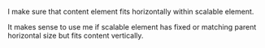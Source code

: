 I make sure that content element fits horizontally within scalable element.

It makes sense to use me if scalable element has fixed or matching parent horizontal size but fits content vertically.